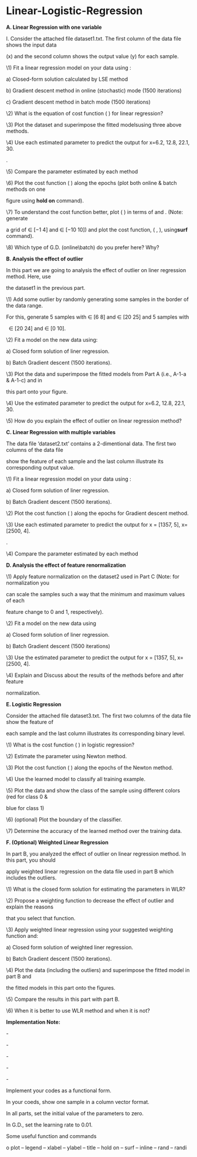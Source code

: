 # Linear-Logistic-Regression


**A. Linear Regression with one variable**

I. Consider the attached file dataset1.txt. The first column of the data file shows the input data

(x) and the second column shows the output value (y) for each sample.

\1) Fit a linear regression model on your data using :

a) Closed-form solution calculated by LSE method

b) Gradient descent method in online (stochastic) mode (1500 iterations)

c) Gradient descent method in batch mode (1500 iterations)

\2) What is the equation of cost function ( ) for linear regression?

\3) Plot the dataset and superimpose the fitted modelsusing three above methods.

\4) Use each estimated parameter  to predict the output for x=6.2, 12.8, 22.1, 30.

.

\5) Compare the parameter  estimated by each method

\6) Plot the cost function ( ) along the epochs (plot both online & batch methods on one

figure using **hold on** command).

\7) To understand the cost function better, plot ( ) in terms of  and  . (Note: generate


a grid of  ∈ [−1 4] and  ∈ [−10 10]) and plot the cost function, ( ,  ), using**surf** command).

\8) Which type of G.D. (online\batch) do you prefer here? Why?

**B. Analysis the effect of outlier**

In this part we are going to analysis the effect of outlier on liner regression method. Here, use

the dataset1 in the previous part.

\1) Add some outlier by randomly generating some samples in the border of the data range.

For this, generate 5 samples with  ∈ [6 8] and  ∈ [20 25] and 5 samples with

` `∈ [20 24] and  ∈ [0 10].

\2) Fit a model on the new data using:

a) Closed form solution of liner regression.

b) Batch Gradient descent (1500 iterations).

\3) Plot the data and superimpose the fitted models from Part A (i.e., A-1-a & A-1-c) and in

this part onto your figure.

\4) Use the estimated parameter  to predict the output for x=6.2, 12.8, 22.1, 30.

\5) How do you explain the effect of outlier on linear regression method?



**C. Linear Regression with multiple variables**

The data file ‘dataset2.txt’ contains a 2-dimentional data. The first two columns of the data file

show the feature of each sample and the last column illustrate its corresponding output value.

\1) Fit a linear regression model on your data using :

a) Closed form solution of liner regression.

b) Batch Gradient descent (1500 iterations).

\2) Plot the cost function ( ) along the epochs for Gradient descent method.

\3) Use each estimated parameter  to predict the output for x = [1357, 5], x=[2500, 4].

.

\4) Compare the parameter  estimated by each method

**D. Analysis the effect of feature renormalization**

\1) Apply feature normalization on the dataset2 used in Part C (Note: for normalization you

can scale the samples such a way that the minimum and maximum values of each

feature change to 0 and 1, respectively).

\2) Fit a model on the new data using

a) Closed form solution of liner regression.

b) Batch Gradient descent (1500 iterations)

\3) Use the estimated parameter  to predict the output for x = [1357, 5], x=[2500, 4].

\4) Explain and Discuss about the results of the methods before and after feature

normalization.

**E. Logistic Regression**

Consider the attached file dataset3.txt. The first two columns of the data file show the feature of

each sample and the last column illustrates its corresponding binary level.

\1) What is the cost function ( ) in logistic regression?

\2) Estimate the parameter  using Newton method.

\3) Plot the cost function ( ) along the epochs of the Newton method.

\4) Use the learned model to classify all training example.

\5) Plot the data and show the class of the sample using different colors (red for class 0 &

blue for class 1)

\6) (optional) Plot the boundary of the classifier.

\7) Determine the accuracy of the learned method over the training data.





**F. (Optional) Weighted Linear Regression**

In part B, you analyzed the effect of outlier on linear regression method. In this part, you should

apply weighted linear regression on the data file used in part B which includes the outliers.

\1) What is the closed form solution for estimating the parameters in WLR?

\2) Propose a weighting function to decrease the effect of outlier and explain the reasons

that you select that function.

\3) Apply weighted linear regression using your suggested weighting function and:

a) Closed form solution of weighted liner regression.

b) Batch Gradient descent (1500 iterations).

\4) Plot the data (including the outliers) and superimpose the fitted model in part B and

the fitted models in this part onto the figures.

\5) Compare the results in this part with part B.

\6) When it is better to use WLR method and when it is not?

**Implementation Note:**

\-

\-

\-

\-

\-

Implement your codes as a functional form.

In your coeds, show one sample in a column vector format.

In all parts, set the initial value of the parameters to zero.

In G.D., set the learning rate to 0.01.

Some useful function and commands

o plot – legend – xlabel – ylabel – title – hold on – surf – inline – rand – randi

